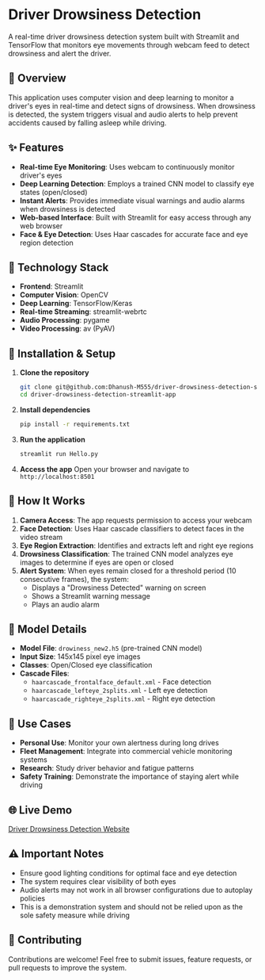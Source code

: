 # Driver Drowsiness Detection

A real-time driver drowsiness detection system built with Streamlit and TensorFlow that monitors eye movements through webcam feed to detect drowsiness and alert the driver.

## 🚗 Overview

This application uses computer vision and deep learning to monitor a driver's eyes in real-time and detect signs of drowsiness. When drowsiness is detected, the system triggers visual and audio alerts to help prevent accidents caused by falling asleep while driving.

## ✨ Features

- **Real-time Eye Monitoring**: Uses webcam to continuously monitor driver's eyes
- **Deep Learning Detection**: Employs a trained CNN model to classify eye states (open/closed)
- **Instant Alerts**: Provides immediate visual warnings and audio alarms when drowsiness is detected
- **Web-based Interface**: Built with Streamlit for easy access through any web browser
- **Face & Eye Detection**: Uses Haar cascades for accurate face and eye region detection

## 🔧 Technology Stack

- **Frontend**: Streamlit
- **Computer Vision**: OpenCV
- **Deep Learning**: TensorFlow/Keras
- **Real-time Streaming**: streamlit-webrtc
- **Audio Processing**: pygame
- **Video Processing**: av (PyAV)

## 🚀 Installation & Setup

1. **Clone the repository**
   ```bash
   git clone git@github.com:Dhanush-M555/driver-drowsiness-detection-streamlit-app.git
   cd driver-drowsiness-detection-streamlit-app
   ```

2. **Install dependencies**
   ```bash
   pip install -r requirements.txt
   ```

3. **Run the application**
   ```bash
   streamlit run Hello.py
   ```

4. **Access the app**
   Open your browser and navigate to `http://localhost:8501`

## 📱 How It Works

1. **Camera Access**: The app requests permission to access your webcam
2. **Face Detection**: Uses Haar cascade classifiers to detect faces in the video stream
3. **Eye Region Extraction**: Identifies and extracts left and right eye regions
4. **Drowsiness Classification**: The trained CNN model analyzes eye images to determine if eyes are open or closed
5. **Alert System**: When eyes remain closed for a threshold period (10 consecutive frames), the system:
   - Displays a "Drowsiness Detected" warning on screen
   - Shows a Streamlit warning message
   - Plays an audio alarm

## 🧠 Model Details

- **Model File**: `drowiness_new2.h5` (pre-trained CNN model)
- **Input Size**: 145x145 pixel eye images
- **Classes**: Open/Closed eye classification
- **Cascade Files**: 
  - `haarcascade_frontalface_default.xml` - Face detection
  - `haarcascade_lefteye_2splits.xml` - Left eye detection  
  - `haarcascade_righteye_2splits.xml` - Right eye detection

## 🎯 Use Cases

- **Personal Use**: Monitor your own alertness during long drives
- **Fleet Management**: Integrate into commercial vehicle monitoring systems
- **Research**: Study driver behavior and fatigue patterns
- **Safety Training**: Demonstrate the importance of staying alert while driving

## 🌐 Live Demo

[Driver Drowsiness Detection Website](https://driver-drowsiness-detection.streamlit.app/)


## ⚠️ Important Notes

- Ensure good lighting conditions for optimal face and eye detection
- The system requires clear visibility of both eyes
- Audio alerts may not work in all browser configurations due to autoplay policies
- This is a demonstration system and should not be relied upon as the sole safety measure while driving

## 🤝 Contributing

Contributions are welcome! Feel free to submit issues, feature requests, or pull requests to improve the system.
